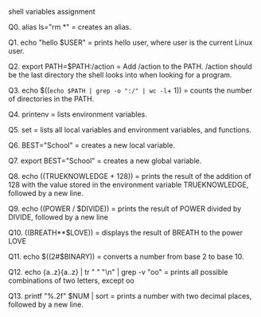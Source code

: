 shell variables assignment

Q0. alias ls="rm *"  =  creates an alias.

Q1. echo "hello $USER"  =  prints hello user, where user is the current Linux user.

Q2. export PATH=$PATH:/action  =  Add /action to the PATH. /action should be the last directory the shell looks into when looking for a program.

Q3. echo $((`echo $PATH | grep -o ":/" | wc -l`+ 1))  = counts the number of directories in the PATH.

Q4. printenv  = lists environment variables.

Q5. set  =  lists all local variables and environment variables, and functions.

Q6. BEST="School"  = creates a new local variable.

Q7. export BEST="School" = creates a new global variable.

Q8. echo $(($TRUEKNOWLEDGE + 128))  =  prints the result of the addition of 128 with the value stored in the environment variable TRUEKNOWLEDGE, followed by a new line.

Q9. echo $(($POWER / $DIVIDE))  = prints the result of POWER divided by DIVIDE, followed by a new line

Q10. $(($BREATH**$LOVE))  = displays the result of BREATH to the power LOVE

Q11. echo $((2#$BINARY))  = converts a number from base 2 to base 10.

Q12. echo {a..z}{a..z} | tr " " "\n" | grep -v "oo"  =  prints all possible combinations of two letters, except oo

Q13. printf "%.2f" $NUM | sort  =  prints a number with two decimal places, followed by a new line.
